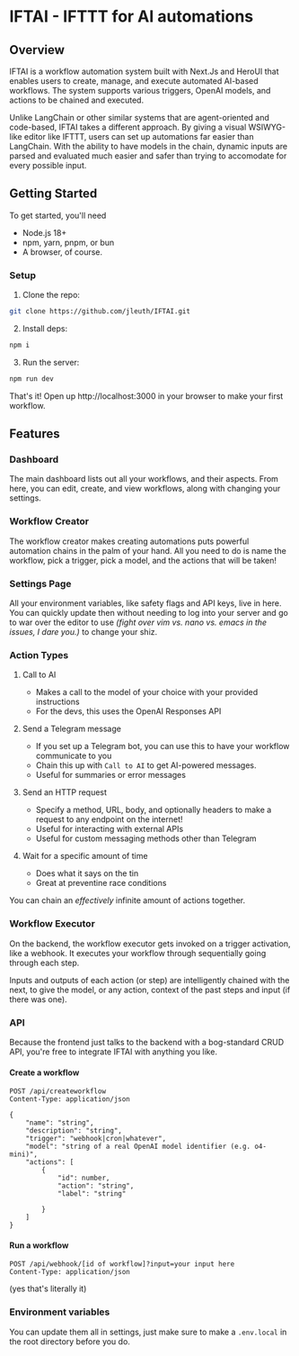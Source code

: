 # IFTAI - IFTTT for AI automations

## Overview

IFTAI is a workflow automation system built with Next.Js and HeroUI that enables users to create, manage, and execute automated AI-based workflows. The system supports various triggers, OpenAI models, and actions to be chained and executed.

Unlike LangChain or other similar systems that are agent-oriented and code-based, IFTAI takes a different approach. By  giving a visual WSIWYG-like editor like IFTTT, users can set up automations far easier than LangChain. With the ability to have models in the chain, dynamic inputs are parsed and evaluated much easier and safer than trying to accomodate for every possible input. 

## Getting Started

To get started, you'll need

- Node.js 18+
- npm, yarn, pnpm, or bun
- A browser, of course.

### Setup

1. Clone the repo:
```bash
git clone https://github.com/jleuth/IFTAI.git
```
2. Install deps:
```bash
npm i
```
3. Run the server:
```bash
npm run dev
```

That's it! Open up http://localhost:3000 in your browser to make your first workflow.


## Features

### Dashboard
The main dashboard lists out all your workflows, and their aspects. From here, you can edit, create, and view workflows, along with changing your settings.

### Workflow Creator
The workflow creator makes creating automations puts powerful automation chains in the palm of your hand. All you need to do is name the workflow, pick a trigger, pick a model, and the actions that will be taken!

### Settings Page
All your environment variables, like safety flags and API keys, live in here. You can quickly update then without needing to log into your server and go to war over the editor to use *(fight over vim vs. nano vs. emacs in the issues, I dare you.)* to change your shiz.

### Action Types

 1. Call to AI
    - Makes a call to the model of your choice with your provided instructions
    - For the devs, this uses the OpenAI Responses API

2. Send a Telegram message
    - If you set up a Telegram bot, you can use this to have your workflow communicate to you
    - Chain this up with `Call to AI` to get AI-powered messages.
    - Useful for summaries or error messages

3. Send an HTTP request
    - Specify a method, URL, body, and optionally headers to make a request to any endpoint on the internet!
    - Useful for interacting with external APIs
    - Useful for custom messaging methods other than Telegram

4. Wait for a specific amount of time
    - Does what it says on the tin
    - Great at preventine race conditions

You can chain an *effectively* infinite amount of actions together.

### Workflow Executor
On the backend, the workflow executor gets invoked on a trigger activation, like a webhook. It executes your workflow through sequentially going through each step. 

Inputs and outputs of each action (or step) are intelligently chained with the next, to give the model, or any action, context of the past steps and input (if there was one).

### API
Because the frontend just talks to the backend with a bog-standard CRUD API, you're free to integrate IFTAI with anything you like. 

#### Create a workflow
```http
POST /api/createworkflow
Content-Type: application/json

{
    "name": "string",
    "description": "string",
    "trigger": "webhook|cron|whatever",
    "model": "string of a real OpenAI model identifier (e.g. o4-mini)",
    "actions": [
        {
            "id": number,
            "action": "string",
            "label": "string"

        }
    ]
}
```

#### Run a workflow
```http
POST /api/webhook/[id of workflow]?input=your input here
Content-Type: application/json
```
(yes that's literally it)

### Environment variables

You can update them all in settings, just make sure to make a `.env.local` in the root directory before you do.
